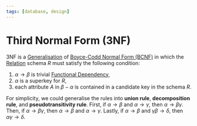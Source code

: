 ```yaml
---
tags: [database, design]
---
```


# Third Normal Form (3NF)

3NF is a [Generalisation](202206101958.md) of [Boyce-Codd Normal Form (BCNF)](202310171000.md)
in which the [Relation](202204282024.md) schema $R$ must satisfy the following condition:
1. $\alpha \rightarrow \beta$ is trivial [Functional Dependency](202308291830.md),
2. $\alpha$ is a superkey for $R$,
3. each attribute $A$ in $\beta - \alpha$ is contained in a candidate key in the
   schema $R$.

For simplicity, we could generalise the rules into **union rule**,
**decomposition rule**, and **pseudotransitivity rule**. First, if $\alpha
\rightarrow \beta$ and $\alpha \rightarrow \gamma$, then $\alpha \rightarrow
\beta\gamma$. Then, if $\alpha \rightarrow \beta\gamma$, then $\alpha
\rightarrow \beta$ and $\alpha \rightarrow \gamma$. Lastly, if $\alpha
\rightarrow \beta$ and $\gamma\beta \rightarrow \delta$, then $\alpha\gamma
\rightarrow \delta$.
